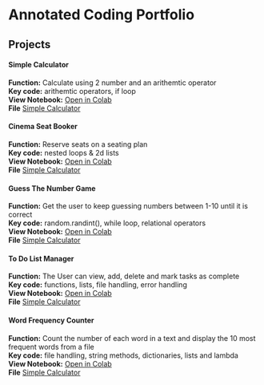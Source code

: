 # Annotated Coding Portfolio

## Projects

#### Simple Calculator  
**Function:** Calculate using 2 number and an arithemtic operator  
**Key code:** arithemtic operators, if loop  
**View Notebook:** [Open in Colab](https://colab.research.google.com/drive/1WZFeFXkkCqRgeGE72Qsw85nVf2muIrEu?usp=sharing)  
**File** [Simple Calculator](Simple_Calculator.ipynb)

#### Cinema Seat Booker  
**Function:** Reserve seats on a seating plan   
**Key code:** nested loops & 2d lists  
**View Notebook:** [Open in Colab](https://colab.research.google.com/drive/16LlW_Z6WJkZyk2fYrlK8unPUG_wbSYab?usp=sharing)  
**File** [Simple Calculator](Cinema_Seat_Booker.ipynb)

#### Guess The Number Game  
**Function:** Get the user to keep guessing numbers between 1-10 until it is correct  
**Key code:** random.randint(), while loop, relational operators  
**View Notebook:** [Open in Colab](https://colab.research.google.com/drive/1hA-IMR7R0_Y3f4eAMXHvkzFRlN7kSwSC?usp=sharing)  
**File** [Simple Calculator](Guess_The_Number_Game.ipynb)

#### To Do List Manager  
**Function:** The User can view, add, delete and mark tasks as complete  
**Key code:** functions, lists, file handling, error handling  
**View Notebook:** [Open in Colab](https://colab.research.google.com/drive/1ZK4PACfTgXof1f8XxAFDsTfaJYJzW6lD?usp=sharing)  
**File** [Simple Calculator](To_Do_List_Manager.ipynb)

#### Word Frequency Counter  
**Function:** Count the number of each word in a text and display the 10 most frequent words from a file  
**Key code:** file handling, string methods, dictionaries, lists and lambda  
**View Notebook:** [Open in Colab](https://colab.research.google.com/drive/1Uw9v07mBj-mezjVJ2e8lCruIn65kAZlr?usp=sharing)  
**File** [Simple Calculator](Word_Frequency_Counter.ipynb)

 
